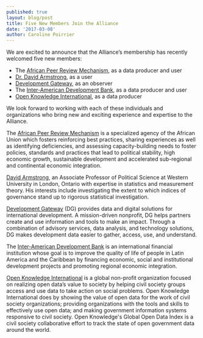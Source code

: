 ```yaml
---
published: true
layout: blog/post
title: Five New Members Join the Alliance
date: '2017-03-08'
author: Caroline Poirrier
---
```

We are excited to announce that the Alliance’s membership has recently welcomed five new members:

 
- The [African Peer Review Mechanism](http://aprm-au.org/about-us), as a data producer and user
- [Dr. David Armstrong](http://www.quantoid.net/), as a user
- [Development Gateway](http://www.developmentgateway.org/), as an observer
- The [Inter-American Development Bank](http://www.iadb.org/en/inter-american-development-bank,2837.html), as a data producer and user
- [Open Knowledge International](https://okfn.org/), as a data producer

We look forward to working with each of these individuals and organizations who bring new and exciting experience and expertise to the Alliance. 

The [African Peer Review Mechanism](http://aprm-au.org/about-us) is a specialized agency of the African Union which fosters reinforcing best practices, sharing experiences as well as identifying deficiencies, and assessing capacity-building needs to foster policies, standards and practices that lead to political stability, high economic growth, sustainable development and accelerated sub-regional and continental economic integration.  
 
[David Armstrong](http://www.quantoid.net/), an Associate Professor of Political Science at Western University in London, Ontario with expertise in statistics and measurement theory. His interests include investigating the extent to which indices of governance stand up to rigorous statistical investigation.
 
[Development Gateway](http://www.developmentgateway.org/) (DG) provides data and digital solutions for international development. A mission-driven nonprofit, DG helps partners create and use information and tools to make an impact. Through a combination of advisory services, data analysis, and technology solutions, DG makes development data easier to gather, access, use, and understand.
 
The [Inter-American Development Bank](http://www.iadb.org/en/inter-american-development-bank,2837.html) is an international financial institution whose goal is to improve the quality of life of people in Latin America and the Caribbean by financing economic, social and institutional development projects and promoting regional economic integration.
 
[Open Knowledge International](https://okfn.org/) is a global non-profit organization focused on realizing open data’s value to society by helping civil society groups access and use data to take action on social problems. Open Knowledge International does by showing the value of open data for the work of civil society organizations; providing organizations with the tools and skills to effectively use open data; and making government information systems responsive to civil society. Open Knowledge's Global Open Data Index is a civil society collaborative effort to track the state of open government data around the world. 